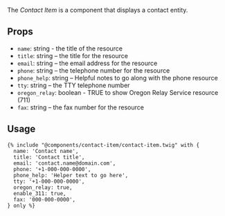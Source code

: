 
The *Contact Item* is a component that displays a contact entity.

## Props
- `name`: string - the title of the resource
- `title`: string – the title for the resource
- `email`: string – the email address for the resource
- `phone`: string – the telephone number for the resource
- `phone_help`: string – Helpful notes to go along with the phone resource
- `tty`: string – the TTY telephone number
- `oregon_relay`: boolean - TRUE to show Oregon Relay Service resource (711)
- `fax`: string – the fax number for the resource

## Usage
```twig
{% include "@components/contact-item/contact-item.twig" with {
  name: 'Contact name',
  title: 'Contact title',
  email: 'contact.name@domain.com',
  phone: '+1-000-000-0000',
  phone_help: 'Helper text to go here',
  tty: '+1-000-000-0000',
  oregon_relay: true,
  enable_311: true,
  fax: '000-000-0000',
} only %}
```
